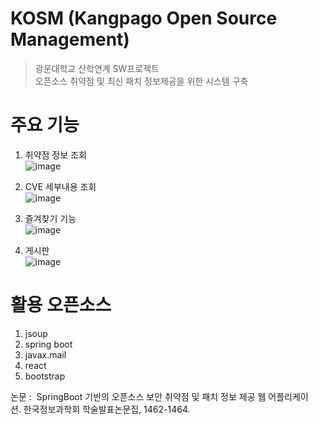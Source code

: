 # KOSM (Kangpago Open Source Management)
> 광운대학교 산학연계 SW프로젝트  
> 오픈소스 취약점 및 최신 패치 정보제공을 위한 시스템 구축

# 주요 기능
1. 취약점 정보 조회  
![image](https://user-images.githubusercontent.com/22449484/121557860-11d07280-ca50-11eb-88d7-c2e6026b2812.png)

2. CVE 세부내용 조회  
![image](https://user-images.githubusercontent.com/22449484/121557996-388ea900-ca50-11eb-890a-bcb3d81084f3.png)

3. 즐겨찾기 기능  
![image](https://user-images.githubusercontent.com/22449484/121558028-3f1d2080-ca50-11eb-9d52-8c1ff8e9ed81.png)

4. 게시판  
![image](https://user-images.githubusercontent.com/22449484/121558038-40e6e400-ca50-11eb-8439-6521fc6a27a2.png)

# 활용 오픈소스
1. jsoup
2. spring boot
3. javax.mail
4. react
5. bootstrap

논문 :  SpringBoot 기반의 오픈소스 보안 취약점 및 패치 정보 제공 웹 어플리케이션. 한국정보과학회 학술발표논문집, 1462-1464.
